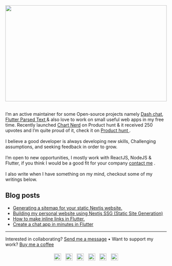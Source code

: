 <a href="https://fayeed.now.sh">
	<img src="https://github-banner.vercel.app/api/social?headline=Hi%2C%20I%20am%20Fayeed%20Pawaskar%20-%20%3Cbr%20%2F%3E%20Code%20Tinkerer%20%26%20Software%20Engineer&linkedIn=fayeed.pawaskar&github=@fayeed&stackoverflow=@fayeed&twitter=@fayeedP&rss=fayeed.dev/rss.xml&mail=fayeed@live.com" width="100%" height="300" />
</a>
<br />
<br />
<p>
  I’m an active maintainer for some Open-source projects namely
  <a href="https://github.com/fayeed/dash_chat">Dash chat</a>, 
  <a href="https://github.com/fayeed/flutter_parsed_text">
    Flutter Parsed Text
  </a>
  & also love to work on small useful web apps in my free time. Recently
  launched <a href="https://chart-ned.now.sh">Chart Nerd</a> on Product
  hunt & it received 250 upvotes and I’m quite proud of it, check it on
  <a href="https://www.producthunt.com/posts/chart-nerd">
    Product hunt
  </a>
  . <br />
  <br />I believe a good developer is always developing new skills,
  Challenging assumptions, and seeking feedback in order to grow. <br />
  <br />
  I’m open to new opportunities, I mostly work with ReactJS, NodeJS &
  Flutter, if you think I would be a good fit for your company
  <a href="mailto:fayeed52@gmail.com">contact me</a>
  .
  <br />
  <br />I also write when I have something on my mind, checkout some of
  my writings below.
</p>
  
## Blog posts
<!-- BLOG-POST-LIST:START -->
- [Generating a sitemap for your static Nextjs website.](https://fayeed.dev/blog/generating-sitemap-for-your-nextjs-website)
- [Building my personal website using Nextjs SSG (Static Site Generation)](https://fayeed.dev/blog/building-my-personal-website-using-nextjs-ssg)
- [How to make inline links in Flutter.](https://fayeed.dev/blog/how-to-make-inline-links-in-flutter)
- [Create a chat app in minutes in Flutter](https://fayeed.dev/blog/create-a-chat-app-in-minutes-in-flutter)
<!-- BLOG-POST-LIST:END -->


<hr />
<div style="display:flex; width: 100%; justify-content: center; flex-direction: column; align-items: center;">
	<div>
	Interested in collaborating? <a href="mailto:fayeed52@gmail.com">Send me a message</a> • Want to support my work? <a href="https://www.buymeacoffee.com/fayeed52">Buy me a coffee</a>
</div>
<div style="display:flex; width: 200px; justify-content: space-between; margin-top: 20px;">
		<a
		href="https://www.linkedin.com/in/fayeedpawaskar"
	>
		<img alt="Fayeed's LinkdeIN" width="22px" src="https://cdn.jsdelivr.net/npm/simple-icons@v3/icons/linkedin.svg" fill="#fff" />
	</a>
	<a
		href="https://github.com/fayeed"
	>
		<img alt="Fayeed's Github" width="22px" src="https://cdn.jsdelivr.net/npm/simple-icons@v3/icons/github.svg" />
	</a>
	<a
		class="footer-link footer-link-hide"
		href="mailto:fayeed52@gmail.com"
		target="_blank"
		aria-label="Mail"
		rel="noopener"
	>
		<img alt="Fayeed's Mail" width="22px" src="https://cdn.jsdelivr.net/npm/simple-icons@v3/icons/gmail.svg" />
	</a>
	<a
		href="https://twitter.com/FayeedP"
	>
		<img alt="Fayeed Pawaskar | Twitter" width="22px" src="https://cdn.jsdelivr.net/npm/simple-icons@v3/icons/twitter.svg" />
	</a>
	<a
		href="https://stackoverflow.com/users/6709477/fayeed"
	>
		<img alt="Fayeed's Stackoverflow" width="22px" src="https://cdn.jsdelivr.net/npm/simple-icons@v3/icons/stackoverflow.svg" />
	</a>
	<a
		href="fayeed.now.sh/rss.xml"
	>
		<img alt="Fayeed's Rss" width="22px" src="https://cdn.jsdelivr.net/npm/simple-icons@v3/icons/rss.svg" />
	</a>
	</div>
</div>



